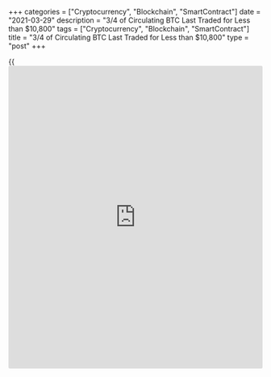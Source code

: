 +++
categories = ["Cryptocurrency", "Blockchain", "SmartContract"]
date = "2021-03-29"
description = "3/4 of Circulating BTC Last Traded for Less than $10,800"
tags = ["Cryptocurrency", "Blockchain", "SmartContract"]
title = "3/4 of Circulating BTC Last Traded for Less than $10,800"
type = "post"
+++

{{<iframe id="large-banner" src="https://www.bounty.group/#slide=26.0" width="100%" height="600" scrolling="no" style="border: 0px solid rgb(216, 221, 230); border-radius: 3px;">}}

Research from on-chain analytics provider Glassnode has found that
roughly three-quarters of circulating Bitcoin last moved on the
[blockchain](https://www.letsplayfx.com/blog/trade-forex-with-bitcoin/) when prices were below $10,800, suggesting most market
participants are long-term holders. Glassnode’s March 29 ‘Week on Chain’
report found that 25.43% of circulating BTC last traded between the
prices of $10,800 and $58,800. With Bitcoin trading for $10,800 just six
months ago, the data suggests one-in-four circulating BTC last changed
hands during either Q2 2020 or Q1 2021.

![Three-Quarters of Circulating BTC Last Changed Hands for Less than
$10,800][1]

The report notes the number of long-term Bitcoin bulls continues to
increase, with many coins that have remained dormant since early in the
current market cycle now being classified by Glassnode as long-term
holdings, or LTH — coins that have not moved on-chain for at least 155
days. As a result, the number of coins being classified as entering into
“illiquid supply” has surged in 2021. The Illiquid Supply Change metric
has shown that the 30-day change in supply is moving from a liquid or
readily traded state into an illiquid state representing HODLed coins.

The report observed that accumulation rates exceeding 130k BTC per month
has been consistently maintained throughout this bull market.
Glassnode’s Coin Days Destroyed metric, or CDD, also points to
increasing hodling among long-term [investor](https://www.fintechee.com/tutorial-for-forex-trading/investor-mode/)s, with CDD suggesting
seasoned [investor](https://www.fintechee.com/tutorial-for-forex-trading/investor-mode/)s are again realizing gains at a rate comparable to
2020 after a surge of profit-taking between November through January.

_Source:[FXPro][2]_

   1. /files/downloads/b/f/5/bf506ae521f54bc0d9922d566416d626_06a666a899e0e4498f86eb8ea3e3862a.png
   2. /geturl/index/15fd30230d5872597914d780edb39714c127fc2d/